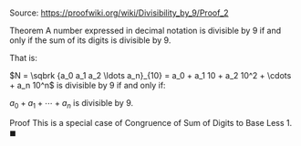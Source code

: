 # 

Source: https://proofwiki.org/wiki/Divisibility_by_9/Proof_2

Theorem
A number expressed in decimal notation is divisible by $9$ if and only if the sum of its digits is divisible by $9$.

That is:

$N = \sqbrk {a_0 a_1 a_2 \ldots a_n}_{10} = a_0 + a_1 10 + a_2 10^2 + \cdots + a_n 10^n$ is divisible by $9$
if and only if:

$a_0 + a_1 + \cdots + a_n$ is divisible by $9$.


Proof
This is a special case of Congruence of Sum of Digits to Base Less 1.
$\blacksquare$





